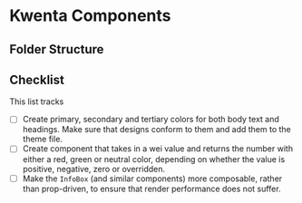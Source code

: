 # Kwenta Components

## Folder Structure

## Checklist

This list tracks

- [ ] Create primary, secondary and tertiary colors for both body text and headings. Make sure that designs conform to them and add them to the theme file.
- [ ] Create component that takes in a wei value and returns the number with either a red, green or neutral color, depending on whether the value is positive, negative, zero or overridden.
- [ ] Make the `InfoBox` (and similar components) more composable, rather than prop-driven, to ensure that render performance does not suffer.
